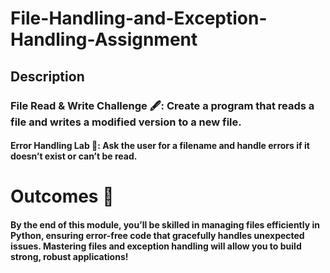 # File-Handling-and-Exception-Handling-Assignment

## Description
### File Read & Write Challenge 🖋️: Create a program that reads a file and writes a modified version to a new file.
#### Error Handling Lab 🧪: Ask the user for a filename and handle errors if it doesn’t exist or can’t be read.

# Outcomes 🎉

#### By the end of this module, you’ll be skilled in managing files efficiently in Python, ensuring error-free code that gracefully handles unexpected issues. Mastering files and exception handling will allow you to build strong, robust applications!
